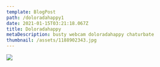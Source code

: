 ```yaml
---
template: BlogPost
path: /doloradahappy1
date: 2021-01-15T03:21:18.067Z
title: Doloradahappy
metaDescription: busty webcam doloradahappy chaturbate
thumbnail: /assets/1188902343.jpg
---
```

![](/assets/1181080411.jpg)
